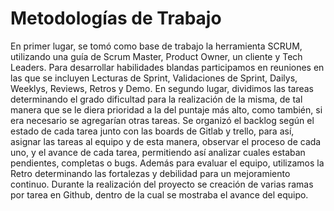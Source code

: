 # Metodologías de Trabajo

En primer lugar, se tomó como base de trabajo la herramienta SCRUM, utilizando una guía de Scrum Master, Product Owner, un cliente y Tech Leaders. Para desarrollar habilidades blandas participamos en reuniones en las que se incluyen Lecturas de Sprint, Validaciones de Sprint, Dailys, Weeklys, Reviews, Retros y Demo.
En segundo lugar, dividimos las tareas determinando el grado dificultad para la realización de la misma, de tal manera que se le diera prioridad a la del puntaje más alto, como también, si era necesario se agregarían otras tareas. Se organizó el backlog según el estado de cada tarea junto con las boards de Gitlab y trello, para así, asignar las tareas al equipo y de esta manera, observar el proceso de cada uno, y el avance de cada tarea, permitiendo así analizar cuales estaban pendientes, completas o bugs. Además para evaluar el equipo, utilizamos la Retro determinando las fortalezas y debilidad para un mejoramiento continuo.
Durante la realización del proyecto se creación de varias ramas por tarea en Github, dentro de la cual se mostraba el avance del equipo.
